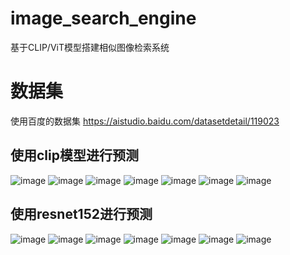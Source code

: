 # image_search_engine
基于CLIP/ViT模型搭建相似图像检索系统

# 数据集
使用百度的数据集
https://aistudio.baidu.com/datasetdetail/119023

## 使用clip模型进行预测
![image](https://github.com/srg000/image_search_engine/assets/73764670/3a131257-1523-489d-835b-c80019e54f41)
![image](https://github.com/srg000/image_search_engine/assets/73764670/1fb00c1c-0c0f-4355-a16a-733dbadeaf6b)
![image](https://github.com/srg000/image_search_engine/assets/73764670/34d39ecf-a727-400d-be31-b8c504ca0407)
![image](https://github.com/srg000/image_search_engine/assets/73764670/8a2701a7-bc37-45eb-8d12-fbb9b1d04d49)
![image](https://github.com/srg000/image_search_engine/assets/73764670/5d13fd57-0b29-40b9-bd59-5cad4f6dfd9c)
![image](https://github.com/srg000/image_search_engine/assets/73764670/6639612d-a104-4e44-8e7d-25f70a7848ab)
![image](https://github.com/srg000/image_search_engine/assets/73764670/bc91abb7-828f-4508-b31a-919af66960c3)

## 使用resnet152进行预测
![image](https://github.com/srg000/image_search_engine/assets/73764670/26f38ad4-1cca-4a20-a60d-4e9ad6059697)
![image](https://github.com/srg000/image_search_engine/assets/73764670/f69edebd-5e8c-4aaa-840e-8c0ca296facf)
![image](https://github.com/srg000/image_search_engine/assets/73764670/22667bd0-de8f-4dbf-aa29-b41ece5a1562)
![image](https://github.com/srg000/image_search_engine/assets/73764670/232e1040-dedc-4624-8d0a-1e897971e3de)
![image](https://github.com/srg000/image_search_engine/assets/73764670/30ab098c-35f9-4b97-b82e-84352bb5eb45)
![image](https://github.com/srg000/image_search_engine/assets/73764670/e5b34a6a-be55-45e4-93da-8a7cebc2192d)
![image](https://github.com/srg000/image_search_engine/assets/73764670/24cecf91-87cd-438f-b5fc-251004340eb4)
